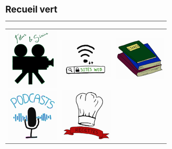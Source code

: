  # Recueil vert 


|  |  |  |
| --- | --- | --- |
| [<img src="/Fichiers_necessaires_au_fonctionnement_du_recueil/Logos_accueil/Logo_films_et_series.jpg" alt="Films et séries" />](Fichiers_necessaires_au_fonctionnement_du_recueil/Films_et_series/Accueil.md) | [<img src="/Fichiers_necessaires_au_fonctionnement_du_recueil/Logos_accueil/Logo_sites_web.jpg" alt="Sites Web" />]((Fichiers_necessaires_au_fonctionnement_du_recueil/Sites_web/Accueil.md)) | [<img src="/Fichiers_necessaires_au_fonctionnement_du_recueil/Logos_accueil/Logo_livres.jpg" alt="Livres" />]((Fichiers_necessaires_au_fonctionnement_du_recueil/Livres/Accueil.md)) |
|  [<img src="/Fichiers_necessaires_au_fonctionnement_du_recueil/Logos_accueil/Logo_podcasts.jpg" alt="podcasts" />](Fichiers_necessaires_au_fonctionnement_du_recueil/Podcasts/Accueil.md)        |  [<img src="/Fichiers_necessaires_au_fonctionnement_du_recueil/Logos_accueil/Logo_recettes.jpg" alt="recettes" />](Fichiers_necessaires_au_fonctionnement_du_recueil/Recettes/Accueil.md)        |           |

 

